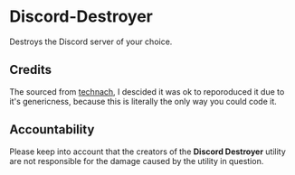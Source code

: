 # Discord-Destroyer

Destroys the Discord server of your choice.

## Credits

The sourced from [technach](https://github.com/technach), I descided it was ok to reporoduced it due to it's genericness, because this is literally the only way you could code it. 

## Accountability

Please keep into account that the creators of the **Discord Destroyer** utility are not responsible for the damage caused by the utility in question.
